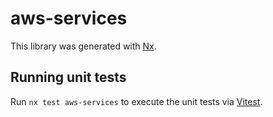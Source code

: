 # aws-services

This library was generated with [Nx](https://nx.dev).

## Running unit tests

Run `nx test aws-services` to execute the unit tests via [Vitest](https://vitest.dev/).
